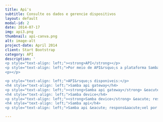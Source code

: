 ```yaml
---
title: Api's
subtitle: Consulte os dados e gerencie dispositivos
layout: default
modal-id: 2
date: 2014-07-17
img: api3.png
thumbnail: api-canva.png
alt: image-alt
project-date: April 2014
client: Start Bootstrap
category: API
description: '
<p style="text-align: left;"><strong>API</strong></p>
<p style="text-align: left;">Por meio de API&rsquo;s a plataforma Samba Iot, disponibiliza diversos recursos para integra&ccedil;&atilde;o e ger&ecirc;nciamento de dispositivos, tornando f&aacute;cil e &aacute;gil uma integra&ccedil;&atilde;o do seu sistema com o dispositivo f&iacute;sico.</p>
<p></p>

<p style="text-align: left;">API&rsquo;s disponiveis:</p>
<h4 style="text-align: left;">Samba api gateway</h4>
<p style="text-align: left;"><strong>Samba api gateway</strong> &eacute; respons&aacute;vel por enviar dados para diferentes plataformas. 🚀</p>
<h4 style="text-align: left;">Samba device</h4>
<p style="text-align: left;"><strong>Samba device</strong> &eacute; respons&aacute;vel por gerenciar os dispositivos fisicos.</p>
<h4 style="text-align: left;">Samba api</h4>
<p style="text-align: left;">Samba api &eacute; respons&aacute;vel por ger&ecirc;nciar para onde os dados dos dispositivos ser&atilde;o enviados.</p>'

---
```

